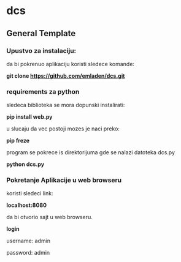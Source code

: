 # dcs
## General Template
### Upustvo za instalaciju:
da bi pokrenuo aplikaciju koristi sledece komande:

**git clone https://github.com/emladen/dcs.git**

### requirements za python
sledeca biblioteka se mora dopunski instalirati:

__pip install web.py__

u slucaju da vec postoji mozes je naci preko:

__pip freze__

program se pokrece is direktorijuma gde se nalazi datoteka dcs.py

__python dcs.py__

### Pokretanje Aplikacije u web browseru
koristi sledeci link: 

**localhost:8080** 

da bi otvorio sajt u web browseru.

**login**

username: admin

password: admin
